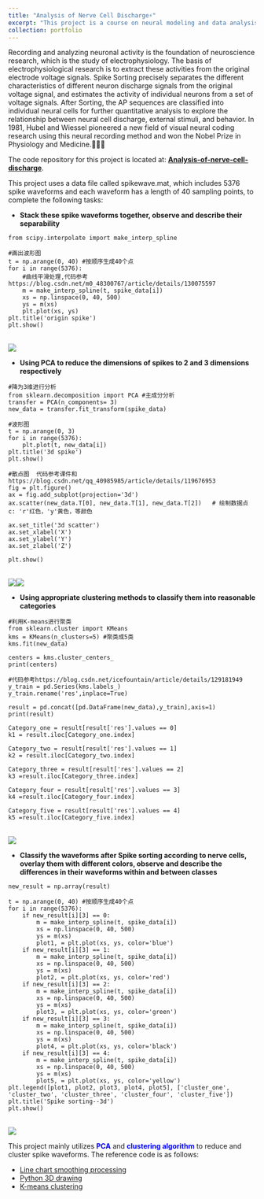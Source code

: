 ```yaml
---
title: "Analysis of Nerve Cell Discharge⚡️"
excerpt: "This project is a course on neural modeling and data analysis. <br/><img src='/images/PCA.png'>"
collection: portfolio
---
```


Recording and analyzing neuronal activity is the foundation of neuroscience research, which is the study of electrophysiology. The basis of electrophysiological research is to extract these activities from the original electrode voltage signals. Spike Sorting precisely separates the different characteristics of different neuron discharge signals from the original voltage signal, and estimates the activity of individual neurons from a set of voltage signals. After Sorting, the AP sequences are classified into individual neural cells for further quantitative analysis to explore the relationship between neural cell discharge, external stimuli, and behavior. In 1981, Hubel and Wiessel pioneered a new field of visual neural coding research using this neural recording method and won the Nobel Prize in Physiology and Medicine.👩‍🔬🔬 <br/>

The code repository for this project is located at: [<b>Analysis-of-nerve-cell-discharge</b>](https://github.com/wubeizi/Analysis-of-nerve-cell-discharge).<br/>

This project uses a data file called spikewave.mat, which includes 5376 spike waveforms and each waveform has a length of 40 sampling points, to complete the following tasks:
- <b>Stack these spike waveforms together, observe and describe their separability</b>
```
from scipy.interpolate import make_interp_spline
 
#画出波形图
t = np.arange(0, 40) #按顺序生成40个点
for i in range(5376):
    #曲线平滑处理,代码参考https://blog.csdn.net/m0_48300767/article/details/130075597
    m = make_interp_spline(t, spike_data[i])
    xs = np.linspace(0, 40, 500)
    ys = m(xs)
    plt.plot(xs, ys)
plt.title('origin spike')
plt.show()
```
<br/><img src='/images/result1.png'>
- <b>Using PCA to reduce the dimensions of spikes to 2 and 3 dimensions respectively</b>
```
#降为3维进行分析
from sklearn.decomposition import PCA #主成分分析
transfer = PCA(n_components= 3)
new_data = transfer.fit_transform(spike_data)
 
#波形图
t = np.arange(0, 3) 
for i in range(5376):
    plt.plot(t, new_data[i])
plt.title('3d spike')
plt.show()
 
#散点图  代码参考课件和https://blog.csdn.net/qq_40985985/article/details/119676953
fig = plt.figure()
ax = fig.add_subplot(projection='3d')
ax.scatter(new_data.T[0], new_data.T[1], new_data.T[2])   # 绘制数据点 c: 'r'红色，'y'黄色，等颜色
    
ax.set_title('3d scatter')
ax.set_xlabel('X')
ax.set_ylabel('Y')
ax.set_zlabel('Z')
 
plt.show()
```
<br/><img src='/images/result2.png'><img src='/images/result2(2).png'>
- <b>Using appropriate clustering methods to classify them into reasonable categories</b>
```
#利用K-means进行聚类
from sklearn.cluster import KMeans
kms = KMeans(n_clusters=5) #聚类成5类
kms.fit(new_data)
 
centers = kms.cluster_centers_
print(centers)
 
#代码参考https://blog.csdn.net/icefountain/article/details/129181949
y_train = pd.Series(kms.labels_)
y_train.rename('res',inplace=True)
 
result = pd.concat([pd.DataFrame(new_data),y_train],axis=1)
print(result)
 
Category_one = result[result['res'].values == 0]
k1 = result.iloc[Category_one.index]
 
Category_two = result[result['res'].values == 1]
k2 = result.iloc[Category_two.index]
 
Category_three = result[result['res'].values == 2]
k3 =result.iloc[Category_three.index]
 
Category_four = result[result['res'].values == 3]
k4 =result.iloc[Category_four.index]
 
Category_five = result[result['res'].values == 4]
k5 =result.iloc[Category_five.index]
```
<br/><img src='/images/PCA.png'>
- <b>Classify the waveforms after Spike sorting according to nerve cells, overlay them with different colors, observe and describe the differences in their waveforms within and between classes</b>
```
new_result = np.array(result)
 
t = np.arange(0, 40) #按顺序生成40个点
for i in range(5376):
    if new_result[i][3] == 0:
        m = make_interp_spline(t, spike_data[i])
        xs = np.linspace(0, 40, 500)
        ys = m(xs)
        plot1, = plt.plot(xs, ys, color='blue')
    if new_result[i][3] == 1:
        m = make_interp_spline(t, spike_data[i])
        xs = np.linspace(0, 40, 500)
        ys = m(xs)
        plot2, = plt.plot(xs, ys, color='red')
    if new_result[i][3] == 2:
        m = make_interp_spline(t, spike_data[i])
        xs = np.linspace(0, 40, 500)
        ys = m(xs)
        plot3, = plt.plot(xs, ys, color='green')
    if new_result[i][3] == 3:
        m = make_interp_spline(t, spike_data[i])
        xs = np.linspace(0, 40, 500)
        ys = m(xs)
        plot4, = plt.plot(xs, ys, color='black')
    if new_result[i][3] == 4:
        m = make_interp_spline(t, spike_data[i])
        xs = np.linspace(0, 40, 500)
        ys = m(xs)
        plot5, = plt.plot(xs, ys, color='yellow')
plt.legend([plot1, plot2, plot3, plot4, plot5], ['cluster_one', 'cluster_two', 'cluster_three', 'cluster_four', 'cluster_five'])
plt.title('Spike sorting--3d')
plt.show()
```
<br/><img src='/images/result4.png'>

This project mainly utilizes <font color=blue><b>PCA</b></font> and <font color=blue><b>clustering algorithm</b></font> to reduce and cluster spike waveforms. The reference code is as follows:
- [Line chart smoothing processing](https://blog.csdn.net/m0_48300767/article/details/130075597)
- [Python 3D drawing](https://blog.csdn.net/qq_40985985/article/details/119676953)
- [K-means clustering](https://blog.csdn.net/icefountain/article/details/129181949)